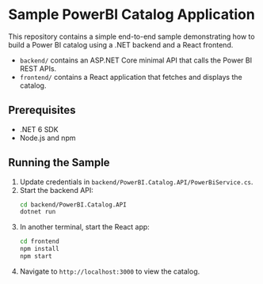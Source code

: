 # Sample PowerBI Catalog Application

This repository contains a simple end-to-end sample demonstrating how to build a Power BI catalog using a .NET backend and a React frontend.

- `backend/` contains an ASP.NET Core minimal API that calls the Power BI REST APIs.
- `frontend/` contains a React application that fetches and displays the catalog.

## Prerequisites

- .NET 6 SDK
- Node.js and npm

## Running the Sample

1. Update credentials in `backend/PowerBI.Catalog.API/PowerBiService.cs`.
2. Start the backend API:
   ```bash
   cd backend/PowerBI.Catalog.API
   dotnet run
   ```
3. In another terminal, start the React app:
   ```bash
   cd frontend
   npm install
   npm start
   ```
4. Navigate to `http://localhost:3000` to view the catalog.
